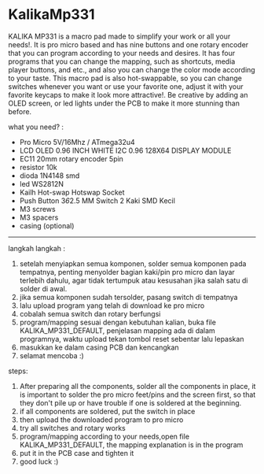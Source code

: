 # KalikaMp331

KALIKA MP331 is a macro pad made to simplify your work or all your needs!. It is pro micro based and has nine buttons and one rotary encoder that you can program according to your needs and desires. It has four programs that you can change the mapping,  such as shortcuts, media player buttons, and etc., and also you can change the color mode according to your taste. This macro pad is also hot-swappable, so you can change switches whenever you want or use your favorite one, adjust it with your favorite keycaps to make it look more attractive!. Be creative by adding an OLED screen, or led lights under the PCB to make it more stunning than before.

what you need? :
- Pro Micro 5V/16Mhz / ATmega32u4
- LCD OLED 0.96 INCH WHITE I2C 0.96 128X64 DISPLAY MODULE
- EC11 20mm rotary encoder 5pin
- resistor 10k
- dioda 1N4148 smd
- led WS2812N
- Kailh Hot-swap Hotswap Socket
- Push Button 3*6*2.5 MM Switch 2 Kaki SMD Kecil
- M3 screws
- M3 spacers
- casing (optional)

--------------------------

langkah langkah :
1. setelah menyiapkan semua komponen, solder semua komponen pada tempatnya, penting menyolder bagian kaki/pin pro micro dan layar terlebih dahulu, agar tidak tertumpuk atau kesusahan jika salah satu di solder di awal.
2. jika semua komponen sudah tersolder, pasang switch di tempatnya
3. lalu upload program yang telah di download ke pro micro
4. cobalah semua switch dan rotary berfungsi
5. program/mapping sesuai dengan kebutuhan kalian, buka file KALIKA_MP331_DEFAULT, penjelasan mapping ada di dalam programnya, waktu upload tekan tombol reset sebentar lalu lepaskan
6. masukkan ke dalam casing PCB dan kencangkan
7. selamat mencoba :)

steps:
1. After preparing all the components, solder all the components in place, it is important to solder the pro micro feet/pins and the screen first, so that they don't pile up or have trouble if one is soldered at the beginning.
2. if all components are soldered, put the switch in place
3. then upload the downloaded program to pro micro
4. try all switches and rotary works
5. program/mapping according to your needs,open file KALIKA_MP331_DEFAULT, the mapping explanation is in the program
6. put it in the PCB case and tighten it
7. good luck :)
